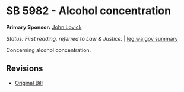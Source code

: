 # SB 5982 - Alcohol concentration
**Primary Sponsor:** [John Lovick](/person/leg/john.lovick.md)

*Status: First reading, referred to Law & Justice.* | [leg.wa.gov summary](https://app.leg.wa.gov/billsummary?BillNumber=5982&Year=2021)

Concerning alcohol concentration.

## Revisions
* [Original Bill](1/)